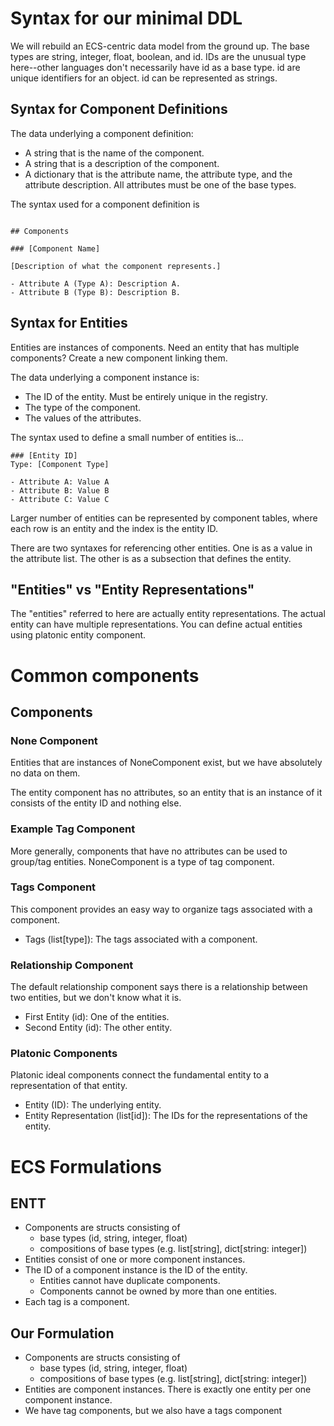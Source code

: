 # Syntax for our minimal DDL

We will rebuild an ECS-centric data model from the ground up.
The base types are string, integer, float, boolean, and id.
IDs are the unusual type here--other languages don't necessarily have id as a base type.
id are unique identifiers for an object.
id can be represented as strings.

## Syntax for Component Definitions

The data underlying a component definition:
- A string that is the name of the component.
- A string that is a description of the component.
- A dictionary that is the attribute name, the attribute type, and the attribute description. All attributes must be one of the base types.

The syntax used for a component definition is

```

## Components

### [Component Name]

[Description of what the component represents.]

- Attribute A (Type A): Description A.
- Attribute B (Type B): Description B.
```

## Syntax for Entities

Entities are instances of components.
Need an entity that has multiple components?
Create a new component linking them.

The data underlying a component instance is:
- The ID of the entity. Must be entirely unique in the registry.
- The type of the component.
- The values of the attributes.

The syntax used to define a small number of entities is...
```
### [Entity ID]
Type: [Component Type]

- Attribute A: Value A
- Attribute B: Value B
- Attribute C: Value C
```

Larger number of entities can be represented by component tables,
where each row is an entity and the index is the entity ID.

There are two syntaxes for referencing other entities.
One is as a value in the attribute list.
The other is as a subsection that defines the entity.

## "Entities" vs "Entity Representations"

The "entities" referred to here are actually entity representations.
The actual entity can have multiple representations.
You can define actual entities using platonic entity component.

# Common components

## Components

### None Component

Entities that are instances of NoneComponent exist,
but we have absolutely no data on them.

The entity component has no attributes,
so an entity that is an instance of it consists of the entity ID
and nothing else.

### Example Tag Component

More generally, components that have no attributes can be used to group/tag entities.
NoneComponent is a type of tag component.

### Tags Component

This component provides an easy way to organize tags associated with a component.

- Tags (list[type]): The tags associated with a component.

### Relationship Component

The default relationship component says there is a relationship between two entities, but we don't know what it is.
- First Entity (id): One of the entities.
- Second Entity (id): The other entity.

### Platonic Components

Platonic ideal components connect the fundamental entity to a representation of that entity.

- Entity (ID): The underlying entity.
- Entity Representation (list[id]): The IDs for the representations of the entity.

# ECS Formulations

## ENTT

- Components are structs consisting of
    - base types (id, string, integer, float)
    - compositions of base types (e.g. list[string], dict[string: integer])
- Entities consist of one or more component instances.
- The ID of a component instance is the ID of the entity.
    - Entities cannot have duplicate components.
    - Components cannot be owned by more than one entities.
- Each tag is a component.

## Our Formulation

- Components are structs consisting of
    - base types (id, string, integer, float)
    - compositions of base types (e.g. list[string], dict[string: integer])
- Entities are component instances. There is exactly one entity per one component instance.
- We have tag components, but we also have a tags component
